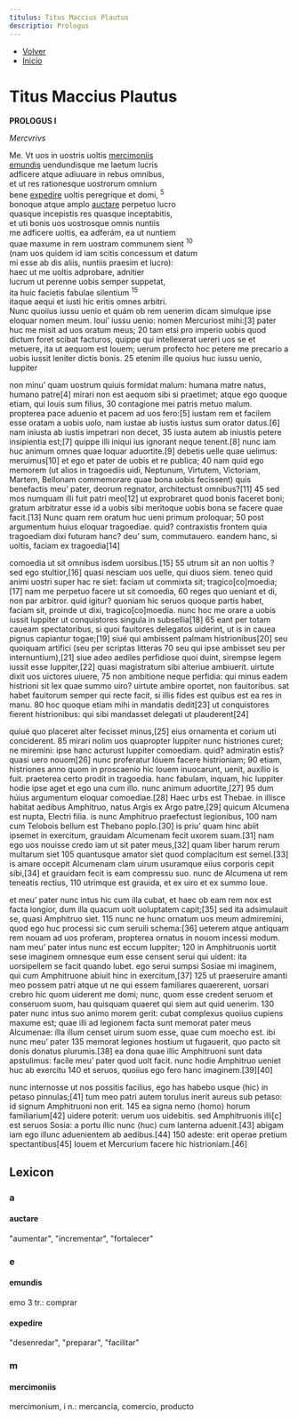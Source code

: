 ```yaml
---
titulus: Titus Maccius Plautus
descriptio: Prologus
---
```


- [Volver](/amphitruo)
- [Inicio](/)

# Titus Maccius Plautus


**PROLOGUS I**

*Mercvrivs*


Me. Vt uos in uostris uoltis [mercimoniis](#mercimoniis)  
[emundis](#emundis) uendundisque me laetum lucris  
adficere atque adiuuare in rebus omnibus,  
et ut res rationesque uostrorum omnium  
bene [expedire](#expedire) uoltis peregrique et domi, <sup class="text-[.5em] text-gray-400">5</sup>  
bonoque atque amplo [auctare](#auctare) perpetuo lucro  
quasque incepistis res quasque inceptabitis,  
et uti bonis uos uostrosque omnis nuntiis  
me adficere uoltis, ea adferám, ea ut nuntiem  
quae maxume in rem uostram communem sient <sup class="text-[.5em] text-gray-400">10</sup>  
(nam uos quidem id iam scitis concessum et datum  
mi esse ab dis aliis, nuntiis praesim et lucro):  
haec ut me uoltis adprobare, adnitier  
lucrum ut perenne uobis semper suppetat,  
ita huic facietis fabulae silentium <sup class="text-[.5em] text-gray-400">15</sup>  
itaque aequi et iusti hic eritis omnes arbitri.  
 Nunc quoiius iussu uenio et quám ob rem uenerim
dicam simulque ipse eloquar nomen meum.
Ioui’ iussu uenio: nomen Mercuriost mihi:[3]
pater huc me misit ad uos oratum meus; 20
tam etsi pro imperio uobis quod dictum foret
scibat facturos, quippe qui intellexerat
uereri uos se et metuere, ita ut aequom est Iouem;
uerum profecto hoc petere me precario
a uobis iussit leniter dictis bonis. 25
etenim ille quoius huc iussu uenio, Iuppiter

non minu’ quam uostrum quiuis formidat malum:
humana matre natus, humano patre[4]
mirari non est aequom sibi si praetimet;
atque ego quoque etiam, qui Iouis sum filius, 30
contagione mei patris metuo malum.
propterea pace aduenio et pacem ad uos fero:[5]
iustam rem et facilem esse oratam a uobis uolo,
nam iustae ab iustis iustus sum orator datus.[6]
nam iniusta ab iustis impetrari non decet, 35
iusta autem ab iniustis petere insipientia est;[7]
quippe illi iniqui ius ignorant neque tenent.[8]
nunc iam huc animum omnes quae loquar aduortite.[9]
debetis uelle quae uelimus: meruimus[10]
et ego et pater de uobis et re publica; 40
nam quid ego memorem (ut alios in tragoediis
uidi, Neptunum, Virtutem, Victoriam,
Martem, Bellonam commemorare quae bona
uobis fecissent) quis benefactis meu’ pater,
deorum regnator, architectust omnibus?[11] 45
sed mos numquam <ille> illi fuit patri meo[12]
ut exprobraret quod bonis faceret boni;
gratum arbitratur esse id a uobis sibi
meritoque uobis bona se facere quae facit.[13]
 Nunc quam rem oratum huc ueni primum proloquar; 50
post argumentum huius eloquar tragoediae.
quid? contraxistis frontem quia tragoediam
dixi futuram hanc? deu’ sum, commutauero.
eandem hanc, si uoltis, faciam <iam> ex tragoedia[14]

comoedia ut sit omnibus isdem uorsibus.[15] 55
utrum sit an non uoltis ? sed ego stultior,[16]
quasi nesciam uos uelle, qui diuos siem.
teneo quid animi uostri super hac re siet:
faciam ut commixta sit; <sit> tragico[co]moedia;[17]
nam me perpetuo facere ut sit comoedia, 60
reges quo ueniant et di, non par arbitror.
quid igitur? quoniam hic seruos quoque partis habet,
faciam sit, proinde ut dixi, tragico[co]moedia.
nunc hoc me orare a uobis iussit Iuppiter
ut conquistores singula in subsellia[18] 65
eant per totam caueam spectatoribus,
si quoi fauitores delegatos uiderint,
ut is in cauea pignus capiantur togae;[19]
siué qui ambissent palmam <his> histrionibus[20]
seu quoiquam artifici (seu per scriptas litteras 70
seu qui ipse ambisset seu per internuntium),[21]
siue adeo aediles perfidiose quoi duint,
sirempse legem iussit esse Iuppiter,[22]
quasi magistratum sibi alteriue ambiuerit.
uirtute dixit uos uictores uiuere, 75
non ambitione neque perfidia: qui minus
eadem histrioni sit lex quae summo uiro?
uirtute ambire oportet, non fauitoribus.
sat habet fauitorum semper qui recte facit,
si illis fides est quibus est ea res in manu. 80
hoc quoque etiam mihi in mandatis <is> dedit[23]
ut conquistores fierent histrionibus:
qui sibi mandasset delegati ut plauderent[24]

quiué quo placeret alter fecisset minus,[25]
eius ornamenta et corium uti conciderent. 85
mirari nolim uos quapropter Iuppiter
nunc histriones curet; ne miremini:
ipse hanc acturust Iuppiter comoediam.
quid? admiratin estis? quasi uero nouom[26]
nunc proferatur Ióuem facere histrioniam; 90
etiam, histriones anno quom in proscaenio hic
Iouem inuocarunt, uenit, auxilio is fuit.
praeterea certo prodit in tragoedia.
hanc fabulam, inquam, hic Iuppiter hodie ipse aget
et ego una cum illo. nunc <uos> animum aduortite,[27] 95
dum húius argumentum eloquar comoediae.[28]
 Haec urbs est Thebae. in illisce habitat aedibus
Amphitruo, natus Argis ex Argo patre,[29]
quicum Alcumena est nupta, Electri filia.
is nunc Amphitruo praefectust legionibus, 100
nam cum Telobois bellum est Thebano poplo.[30]
is priu’ quam hinc abiit ipsemet in exercitum,
grauidam Alcumenam fecit uxorem suam.[31]
nam ego uos nouisse credo iam ut sit pater meus,[32]
quam liber harum rerum multarum siet 105
quantusque amator siet quod complacitum est semel.[33]
is amare occepit Alcumenam clam uirum
usuramque eiius corporis cepit sibi,[34]
et grauidam fecit is eam compressu suo.
nunc de Alcumena ut rem teneatis rectius, 110
utrimque est grauida, et ex uiro et ex summo Ioue.

et meu’ pater nunc intus hic cum illa cubat,
et haec ob eam rem nox est facta longior,
dum <cum> illa quacum uolt uoluptatem capit;[35]
sed ita adsimulauit se, quasi Amphitruo siet. 115
nunc ne hunc ornatum uos meum admiremini,
quod ego huc processi sic cum seruili schema:[36]
ueterem atque antiquam rem nouam ad uos proferam,
propterea ornatus in nouom incessi modum.
nam meu’ pater intus nunc est eccum Iuppiter; 120
in Amphitruonis uortit sese imaginem
omnesque eum esse censent serui qui uident:
ita uorsipellem se facit quando lubet.
ego serui sumpsi Sosiae mi imaginem,
qui cum Amphitruone abiuit hinc in exercitum,[37] 125
ut praeseruire amanti meo possem patri
atque ut ne qui essem familiares quaererent,
uorsari crebro hic quom uiderent me domi;
nunc, quom esse credent seruom et conseruom suom,
hau quisquam quaeret qui siem aut quid uenerim. 130
pater nunc intus suo animo morem gerit:
cubat complexus quoiius cupiens maxume est;
quae illi ad legionem facta sunt memorat pater
meus Alcumenae: ílla illum censet uirum
suom esse, quae cum moecho est. ibi nunc meu’ pater 135
memorat legiones hostium ut fugauerit,
quo pacto sit donis donatus plurumis.[38]
ea dona quae illic Amphitruoni sunt data
apstulimus: facile meu’ pater quod uolt facit.
nunc hodie Amphitruo ueniet huc ab exercitu 140
et seruos, quoiius ego fero hanc imaginem.[39][40]

nunc internosse ut nos possitis facilius,
ego has habebo usque ⟨hic⟩ in petaso pinnulas;[41]
tum meo patri autem torulus inerit aureus
sub petaso: íd signum Amphitruoni non erit. 145
ea signa nemo ⟨homo⟩ horum familiarium[42]
uidere poterit: uerum uos uidebitis.
sed Amphitruonis illi[c] est seruos Sosia:
a portu illic nunc ⟨huc⟩ cum lanterna aduenit.[43]
abigam iam ego illunc aduenientem ab aedibus.[44] 150
adeste: erit operae pretium spectantibus[45]
Iouem et Mercurium facere hic histrioniam.[46]



## Lexicon

### a 

#### auctare

"aumentar", "incrementar", "fortalecer"

### e 

#### emundis

emo 3 tr.: comprar

#### expedire

"desenredar", "preparar", "facilitar"

### m 

#### mercimoniis

mercimonium, i n.: mercancía, comercio, producto




